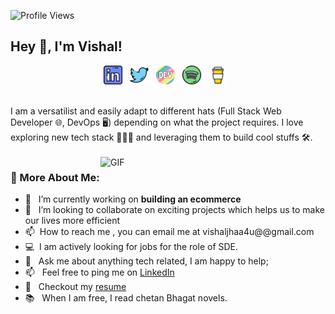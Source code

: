 ![Profile Views](https://komarev.com/ghpvc/?username=davidjhaa)
 
## Hey 👋, I'm Vishal!

<p align='center'>
   <a href="https://www.linkedin.com/in/vishaljha2571/"><img height="30" src="https://raw.githubusercontent.com/8bithemant/8bithemant/master/linkedin.png?raw=true"></a>&nbsp;&nbsp;
<a href="https://twitter.com/davidjhaa"><img height="30" src="https://raw.githubusercontent.com/8bithemant/8bithemant/master/twitter.png?raw=true"></a>&nbsp;&nbsp;
<a href="https://dev.to/vishal_007"><img height="30" src="https://raw.githubusercontent.com/8bithemant/8bithemant/master/devto.png?raw=true"></a>&nbsp;&nbsp;
<a href="https://open.spotify.com/user/jhgfgstydh87567"><img height="30" src="https://raw.githubusercontent.com/8bithemant/8bithemant/master/spotify.png?raw=true"></a>&nbsp;&nbsp;
 <a href=""><img height="30" src="https://raw.githubusercontent.com/8bithemant/8bithemant/master/coffee.jpg?raw=true"></a>&nbsp;&nbsp;
 </p>

<br/>
I am a versatilist and easily adapt to different hats (Full Stack Web Developer 🌐, DevOps 🖥) depending on what the project requires. I love exploring new tech stack 👨🏻‍💻 and leveraging them to build cool stuffs 🛠️. 
<br/>
<br/>

<img align="right" alt="GIF" src="https://raw.githubusercontent.com/rahul-jha98/rahul-jha98/main/techstack.gif" width="360px"/>

### 🧐 More About Me:

- 🔭 &nbsp; I’m currently working on **building an ecommerce**
- 🤝 &nbsp;  I’m looking to collaborate on exciting projects which helps us to make our lives more efficient
- 📫 &nbsp;How to reach me , you can email me at vishaljhaa4u@@gmail.com
- 💻 &nbsp;I am actively looking for jobs for the role of SDE.
- 💬 &nbsp; Ask me about anything tech related, I am happy to help;
- 📫 &nbsp; Feel free to ping me on [LinkedIn](https://www.linkedin.com/in/vishaljha2571/)
- 📝 &nbsp; Checkout my [resume](<link>)
- 📚 &nbsp; When I am free, I read chetan Bhagat novels.
<br>



<!---
davidjhaa/davidjhaa is a ✨ special ✨ repository because its `README.md` (this file) appears on your GitHub profile.
You can click the Preview link to take a look at your changes.
--->
